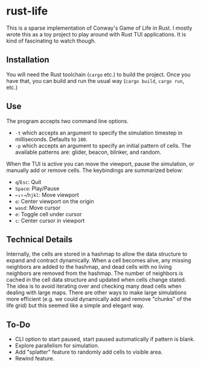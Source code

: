 # rust-life

This is a sparse implementation of Conway's Game of Life in Rust. I mostly wrote
this as a toy project to play around with Rust TUI applications. It is kind of
fascinating to watch though.

## Installation

You will need the Rust toolchain (`cargo` etc.) to build the project. Once you
have that, you can build and run the usual way (`cargo build`, `cargo run`,
etc.)

## Use

The program accepts two command line options.

- `-t` which accepts an argument to specify the simulation timestep in
  milliseconds. Defaults to `100`.
- `-p` which accepts an argument to specify an initial pattern of cells. The
  available patterns are: glider, beacon, blinker, and random.

When the TUI is active you can move the viewport, pause the simulation, or
manually add or remove cells. The keybindings are summarized below:

- `q`/`Esc`: Quit
- `Space`: Play/Pause
- `←↓↑→`/`hjkl`: Move viewport
- `o`: Center viewport on the origin
- `wasd`: Move cursor
- `e`: Toggle cell under cursor
- `c`: Center cursor in viewport

## Technical Details

Internally, the cells are stored in a hashmap to allow the data structure to
expand and contract dynamically. When a cell becomes alive, any missing
neighbors are added to the hashmap, and dead cells with no living neighbors are
removed from the hashmap. The number of neighbors is cached in the cell data
structure and updated when cells change stated. The idea is to avoid iterating
over and checking many dead cells when dealing with large maps. There are other
ways to make large simulations more efficient (e.g. we could dynamically add and
remove "chunks" of the life grid) but this seemed like a simple and elegant way.

## To-Do

- CLI option to start paused, start paused automatically if pattern is blank.
- Explore parallelism for simulation.
- Add "splatter" feature to randomly add cells to visible area.
- Rewind feature.

